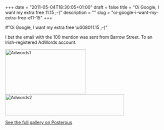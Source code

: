 +++
date = "2011-05-04T18:30:05+01:00"
draft = false
title = "Oi Google, I want my extra free 11.15 ;-)"
description = ""
slug = "oi-google-i-want-my-extra-free-e11-15"
+++

#"Oi Google, I want my extra free \u008011.15 ;-)"


 I bet the email with the 100 mention was sent from Barrow Street. To an Irish-registered AdWords account. <p /> <p><div class='p_embed p_image_embed'>
<img alt="Adwords1" height="144" src="http://getfile8.posterous.com/getfile/files.posterous.com/conoroneill/4VrQv6Zx8Cj1Zi0qHBIGE32XHU7ni5HYWdWcYxxlfiRoLpPg9kKb3MiK3MKv/adwords1.png" width="258" />
<img alt="Adwords2" height="68" src="http://getfile2.posterous.com/getfile/files.posterous.com/conoroneill/GYJY1Dk4Ryr5sfeJYc9h8lzGygAWQ5xfXVWQQkdPFGOvR8KePQhUX6hjlBVj/adwords2.png" width="380" />
<div class='p_see_full_gallery'><a href="http://conoroneill.posterous.com/oi-google-i-want-my-extra-free-1115">See the full gallery on Posterous</a></div>
</div>
</p>
 